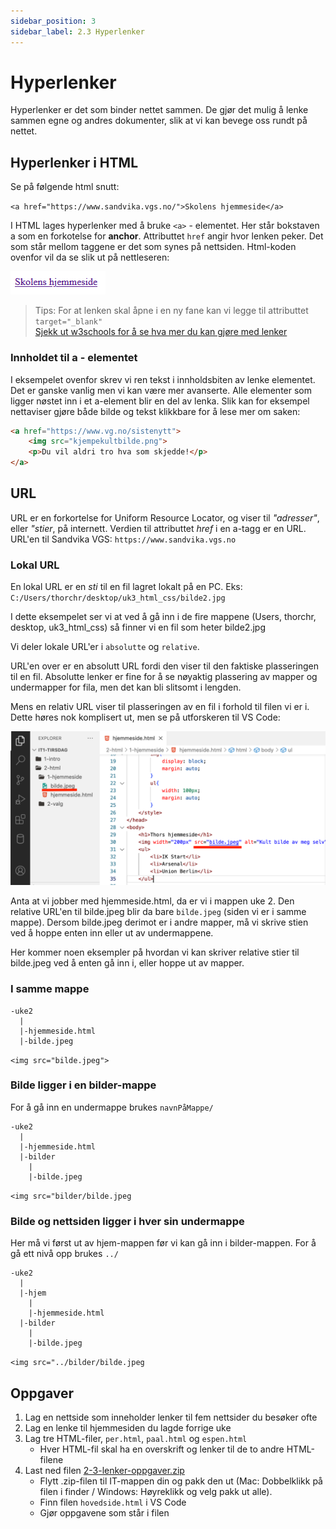 ```yaml
---
sidebar_position: 3
sidebar_label: 2.3 Hyperlenker
---
```


# Hyperlenker

Hyperlenker er det som binder nettet sammen.
De gjør det mulig å lenke sammen egne og andres dokumenter, slik at vi kan bevege oss rundt på nettet.

## Hyperlenker i HTML

Se på følgende html snutt:

`<a href="https://www.sandvika.vgs.no/">Skolens hjemmeside</a>`

I HTML lages hyperlenker med å bruke `<a>` - elementet. Her står bokstaven a som en forkotelse for **anchor**.
Attributtet `href` angir hvor lenken peker.
Det som står mellom taggene er det som synes på nettsiden. Html-koden ovenfor vil da se slik ut på nettleseren:

![Eksempel](./bilder/2_3%20-%20lenker/eksempellenke.png)

> Tips: For at lenken skal åpne i en ny fane kan vi legge til attributtet `target="_blank"`   
> [Sjekk ut w3schools for å se hva mer du kan gjøre med lenker](https://www.w3schools.com/tags/tag_a.asp)

### Innholdet til a - elementet

I eksempelet ovenfor skrev vi ren tekst i innholdsbiten av lenke elementet. Det er ganske vanlig men vi kan være mer avanserte. Alle elementer som ligger nøstet inn i et a-element blir en del av lenka. Slik kan for eksempel nettaviser gjøre både bilde og tekst klikkbare for å lese mer om saken:

```html
<a href="https://www.vg.no/sistenytt">
    <img src="kjempekultbilde.png">
    <p>Du vil aldri tro hva som skjedde!</p>
</a>
```

## URL

URL er en forkortelse for Uniform Resource Locator, og viser til *"adresser"*, eller *"stier*, på internett.
Verdien til attributtet *href* i en a-tagg er en URL.
URL'en til Sandvika VGS: `https://www.sandvika.vgs.no`

### Lokal URL

En lokal URL er en *sti* til en fil lagret lokalt på en PC.
Eks: `C:/Users/thorchr/desktop/uk3_html_css/bilde2.jpg`

I dette eksempelet ser vi at ved å gå inn i de fire mappene (Users, thorchr, desktop, uk3_html_css) så finner vi en fil som heter bilde2.jpg

Vi deler lokale URL'er i `absolutte` og `relative`.

URL'en over er en absolutt URL fordi den viser til den faktiske plasseringen til en fil. Absolutte lenker er fine for å se nøyaktig plassering av mapper og undermapper for fila, men det kan bli slitsomt i lengden.

Mens en relativ URL viser til plasseringen av en fil i forhold til filen vi er i. Dette høres nok komplisert ut, men se på utforskeren til VS Code:

![Bilde: Utforsker VS Code](./bilder/2_3%20-%20lenker/vscode.png)

Anta at vi jobber med hjemmeside.html, da er vi i mappen uke 2. Den relative URL'en til 
bilde.jpeg blir da bare `bilde.jpeg` (siden vi er i samme mappe). Dersom bilde.jpeg derimot er i andre mapper, må vi skrive stien ved å hoppe enten inn eller ut av undermappene.

Her kommer noen eksempler på hvordan vi kan skriver relative stier til bilde.jpeg ved å enten gå inn i, eller hoppe ut av mapper.

### I samme mappe

```
-uke2
  |
  |-hjemmeside.html
  |-bilde.jpeg
```
`<img src="bilde.jpeg">`

### Bilde ligger i en bilder-mappe

For å gå inn en undermappe brukes `navnPåMappe/`

```
-uke2
  |
  |-hjemmeside.html
  |-bilder
    |
    |-bilde.jpeg
```
`<img src="bilder/bilde.jpeg`

### Bilde og nettsiden ligger i hver sin undermappe

Her må vi først ut av hjem-mappen før vi kan gå inn i bilder-mappen. For å gå ett nivå opp brukes `../`

```
-uke2
  |
  |-hjem
    |
    |-hjemmeside.html
  |-bilder
    |
    |-bilde.jpeg
```
`<img src="../bilder/bilde.jpeg`

## Oppgaver

1. Lag en nettside som inneholder lenker til fem nettsider du besøker ofte
2. Lag en lenke til hjemmesiden du lagde forrige uke
3. Lag tre HTML-filer, `per.html`, `paal.html` og `espen.html`
   - Hver HTML-fil skal ha en overskrift og lenker til de to andre HTML-filene
4. Last ned filen [2-3-lenker-oppgaver.zip](./2-3-lenker-oppgaver.zip)
   - Flytt .zip-filen til IT-mappen din og pakk den ut (Mac: Dobbelklikk på filen i finder / Windows: Høyreklikk og velg pakk ut alle). 
   - Finn filen `hovedside.html` i VS Code
   - Gjør oppgavene som står i filen

